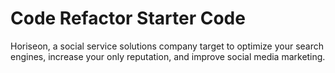 # Code Refactor Starter Code
Horiseon, a social service solutions company target to optimize your search engines, increase your only reputation, and improve social media marketing.
